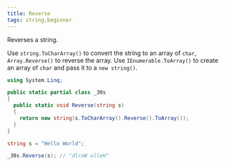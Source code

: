 ```yaml
---
title: Reverse
tags: string,beginner
---
```


Reverses a string.

Use `string.ToCharArray()` to convert the string to an array of `char`, `Array.Reverse()` to reverse the array.
Use `IEnumerable.ToArray()` to create an array of `char` and pass it to a `new string()`.

```csharp
using System.Linq;

public static partial class _30s 
{
  public static void Reverse(string s) 
  {
    return new string(s.ToCharArray().Reverse().ToArray());
  }
}
```

```csharp
string s = "Hello World";

_30s.Reverse(s); // "dlroW olleH"
```
